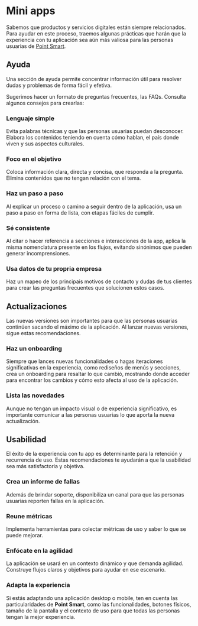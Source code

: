 # Mini apps

Sabemos que productos y servicios digitales están siempre relacionados. Para ayudar en este proceso, traemos algunas prácticas que harán que la experiencia con tu aplicación sea aún más valiosa para las personas usuarias de [Point Smart](/developers/es/docs/mp-point/integration-configuration/integrate-with-pdv/introduction).

## Ayuda

Una sección de ayuda permite concentrar información útil para resolver dudas y problemas de forma fácil y efetiva. 

Sugerimos hacer un formato de preguntas frecuentes, las FAQs. Consulta algunos consejos para crearlas:

### Lenguaje simple

Evita palabras técnicas y que las personas usuarias puedan desconocer. Elabora los contenidos teniendo en cuenta cómo hablan, el país donde viven y sus aspectos culturales.

### Foco en el objetivo

Coloca información clara, directa y concisa, que responda a la pregunta. Elimina contenidos que no tengan relación con el tema.

### Haz un paso a paso

Al explicar un proceso o camino a seguir dentro de la aplicación, usa un paso a paso en forma de lista, con etapas fáciles de cumplir.

### Sé consistente

Al citar o hacer referencia a secciones e interacciones de la app, aplica la misma nomenclatura presente en los flujos, evitando sinónimos que pueden generar incomprensiones.

### Usa datos de tu propria empresa

Haz un mapeo de los principais motivos de contacto y dudas de tus clientes para crear las preguntas frecuentes que solucionen estos casos.

## Actualizaciones
Las nuevas versiones son importantes para que las personas usuarias continúen sacando el máximo de la aplicación. Al lanzar nuevas versiones, sigue estas recomendaciones.

### Haz un onboarding

Siempre que lances nuevas funcionalidades o hagas iteraciones significativas en la experiencia, como rediseños de menús y secciones, crea un onboarding para resaltar lo que cambió, mostrando donde acceder para encontrar los cambios y cómo esto afecta al uso de la aplicación.

### Lista las novedades

Aunque no tengan un impacto visual o de experiencia significativo, es importante comunicar a las personas usuarias lo que aporta la nueva actualización.

## Usabilidad

El éxito de la experiencia con tu app es determinante para la retención y recurrencia de uso. Estas recomendaciones te ayudarán a que la usabilidad sea más satisfactoria y objetiva.

### Crea un informe de fallas

Además de brindar soporte, disponibiliza un canal para que las personas usuarias reporten fallas en la aplicación.

### Reune métricas

Implementa herramientas para colectar métricas de uso y saber lo que se puede mejorar.

### Enfócate en la agilidad

La aplicación se usará en un contexto dinámico y que demanda agilidad. Construye flujos claros y objetivos para ayudar en ese escenario.

### Adapta la experiencia

Si estás adaptando una aplicación desktop o mobile, ten en cuenta las particularidades de **Point Smart**, como las funcionalidades, botones físicos, tamaño de la pantalla y el contexto de uso para que todas las personas tengan la mejor experiencia.